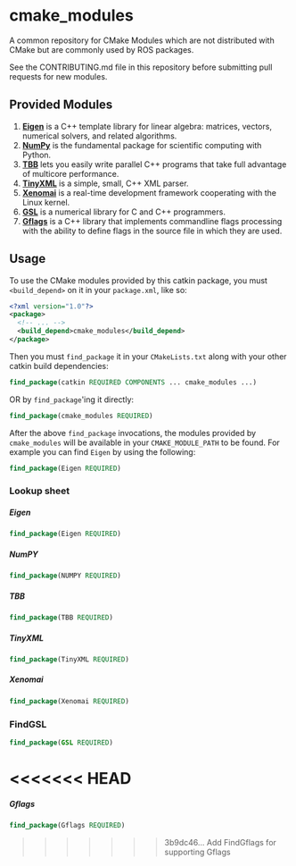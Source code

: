 cmake_modules
=============

A common repository for CMake Modules which are not distributed with CMake but are commonly used by ROS packages.

See the CONTRIBUTING.md file in this repository before submitting pull requests for new modules.

Provided Modules
----------------

1. [**Eigen**](http://eigen.tuxfamily.org/index.php?title=Main_Page) is a C++ template library for linear algebra: matrices, vectors, numerical solvers, and related algorithms.
2. [**NumPy**](http://www.numpy.org/) is the fundamental package for scientific computing with Python.
3. [**TBB**](https://www.threadingbuildingblocks.org/) lets you easily write parallel C++ programs that take full advantage of multicore performance.
4. [**TinyXML**](http://www.grinninglizard.com/tinyxml/) is a simple, small, C++ XML parser.
5. [**Xenomai**](http://www.xenomai.org/) is a real-time development framework cooperating with the Linux kernel.
6. [**GSL**](http://www.gnu.org/software/gsl/) is a numerical library for C and C++ programmers.
7. [**Gflags**](https://gflags.github.io/gflags/) is a C++ library that implements commandline flags processing with the ability to define flags in the source file in which they are used.

Usage
-----

To use the CMake modules provided by this catkin package, you must `<build_depend>` on it in your `package.xml`, like so:

```xml
<?xml version="1.0"?>
<package>
  <!-- ... -->
  <build_depend>cmake_modules</build_depend>
</package>
```

Then you must `find_package` it in your `CMakeLists.txt` along with your other catkin build dependencies:

```cmake
find_package(catkin REQUIRED COMPONENTS ... cmake_modules ...)
```

OR by `find_package`'ing it directly:

```cmake
find_package(cmake_modules REQUIRED)
```

After the above `find_package` invocations, the modules provided by `cmake_modules` will be available in your `CMAKE_MODULE_PATH` to be found. For example you can find `Eigen` by using the following:

```cmake
find_package(Eigen REQUIRED)
```

### Lookup sheet

##### Eigen
```cmake
find_package(Eigen REQUIRED)
```
##### NumPY
```cmake
find_package(NUMPY REQUIRED)
```
##### TBB
```cmake
find_package(TBB REQUIRED)
```
##### TinyXML
```cmake
find_package(TinyXML REQUIRED)
```
##### Xenomai
```cmake
find_package(Xenomai REQUIRED)
```
### FindGSL
```cmake
find_package(GSL REQUIRED)
```

<<<<<<< HEAD
=======
##### Gflags

```cmake
find_package(Gflags REQUIRED)
```
>>>>>>> 3b9dc46... Add FindGflags for supporting Gflags
